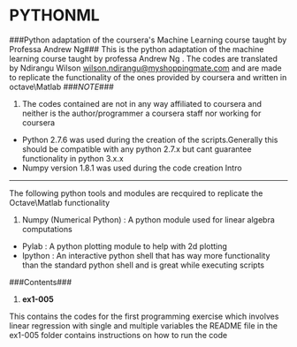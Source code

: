 

PYTHONML
==============
###Python adaptation of the coursera's Machine Learning course  taught by Professa Andrew Ng###
This is the python adaptation of the machine learning course taught by professa Andrew Ng .
The codes are translated by Ndirangu Wilson wilson.ndirangu@myshoppingmate.com and are made to replicate the functionality of the ones provided by coursera and written in octave\Matlab
###*NOTE*###
1. The codes contained are not in any way affiliated to coursera and neither is the author/programmer a coursera staff nor working for coursera
+ Python 2.7.6 was used during the creation of the scripts.Generally this should be compatible with any python 2.7.x but cant guarantee functionality  in python 3.x.x
+ Numpy version 1.8.1 was used during the code creation
Intro
-------
The following python tools and modules are recquired to replicate the Octave\Matlab functionality
  1. Numpy (Numerical Python) : A python module used for linear algebra  computations 
  * Pylab : A python  plotting module to help with 2d plotting 
  * Ipython : An interactive python shell that has way more functionality than the standard python shell and is great while executing scripts


###Contents###
   1. **ex1-005**
      
This contains the codes for the first programming exercise which involves linear regression with single and multiple variables
       the README file in the ex1-005 folder  contains instructions on how to run the code

 
